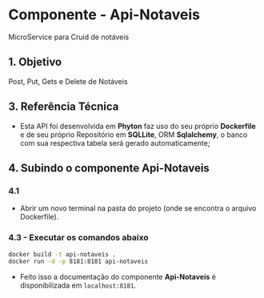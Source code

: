 # Componente - Api-Notaveis
 MicroService para Cruid de notáveis

## 1. Objetivo
Post, Put, Gets e Delete de Notáveis

## 3. Referência Técnica
- Esta API foi desenvolvida em **Phyton** faz uso do seu próprio **Dockerfile** e de seu próprio Repositório em **SQLLite**, ORM **Sqlalchemy**, o banco com sua respectiva tabela será gerado automaticamente;

## 4. Subindo o componente Api-Notaveis
### 4.1
- Abrir um novo terminal na pasta do projeto (onde se encontra o arquivo Dockerfile).
### 4.3 - Executar os comandos abaixo
   ```sh
   docker build -t api-notaveis .
   docker run -d -p 8181:8181 api-notaveis
   ```
- Feito isso a documentação do componente **Api-Notaveis** é disponibilizada em `localhost:8181`.
